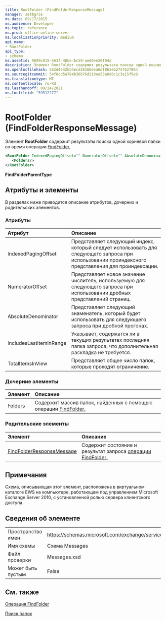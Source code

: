 ```yaml
---
title: RootFolder (FindFolderResponseMessage)
manager: sethgros
ms.date: 09/17/2015
ms.audience: Developer
ms.topic: reference
ms.prod: office-online-server
ms.localizationpriority: medium
api_name:
- RootFolder
api_type:
- schema
ms.assetid: 5089c815-663f-46be-bc59-aed9ee20f94a
description: Элемент RootFolder содержит результаты поиска одной корневой папки во время операции FindFolder.
ms.openlocfilehash: 582d4642bb4ecd2816beba6df863eb274762f804
ms.sourcegitcommit: 54f6cd5a704b36b76d110ee53a6d6c1c3e15f5a9
ms.translationtype: MT
ms.contentlocale: ru-RU
ms.lasthandoff: 09/24/2021
ms.locfileid: "59512277"
---
```

# <a name="rootfolder-findfolderresponsemessage"></a>RootFolder (FindFolderResponseMessage)

Элемент **RootFolder** содержит результаты поиска одной корневой папки во время операции [FindFolder.](findfolder-operation.md)
  
```xml
<RootFolder IndexedPagingOffset="" NumeratorOffset="" AbsoluteDenominator="" IncludesLastItemInRange="" TotalItemsInView="">
   <Folders/>
</RootFolder>
```

 **FindFolderParentType**
## <a name="attributes-and-elements"></a>Атрибуты и элементы

В разделах ниже приводится описание атрибутов, дочерних и родительских элементов.
  
### <a name="attributes"></a>Атрибуты

|**Атрибут**|**Описание**|
|:-----|:-----|
|IndexedPagingOffset  <br/> |Представляет следующий индекс, который следует использовать для следующего запроса при использовании проиндексного представления для проиндексации.  <br/> |
|NumeratorOffset  <br/> |Представляет новое значение числитель, используемую для следующего запроса при использовании дробных представлений страниц.  <br/> |
|AbsoluteDenominator  <br/> |Представляет следующий знаменатель, который будет использовать для следующего запроса при дробной прогонах.  <br/> |
|IncludesLastItemInRange  <br/> |Указывает, содержатся ли в текущих результатах последняя папка запроса, что дополнительная раскладка не требуется.  <br/> |
|TotalItemsInView  <br/> |Представляет общее число папок, которые проходят ограничение.  <br/> |
   
### <a name="child-elements"></a>Дочерние элементы

|**Элемент**|**Описание**|
|:-----|:-----|
|[Folders](folders-ex15websvcsotherref.md) <br/> |Содержит массив папок, найденных с помощью операции [FindFolder.](findfolder-operation.md)  <br/> |
   
### <a name="parent-elements"></a>Родительские элементы

|**Элемент**|**Описание**|
|:-----|:-----|
|[FindFolderResponseMessage](findfolderresponsemessage.md) <br/> |Содержит состояние и результат запроса [операции FindFolder.](findfolder-operation.md)  <br/> |
   
## <a name="remarks"></a>Примечания

Схема, описывающая этот элемент, расположена в виртуальном каталоге EWS на компьютере, работающем под управлением Microsoft Exchange Server 2010, с установленной ролью сервера клиентского доступа.
  
## <a name="element-information"></a>Сведения об элементе

|||
|:-----|:-----|
|Пространство имен  <br/> |https://schemas.microsoft.com/exchange/services/2006/messages  <br/> |
|Имя схемы  <br/> |Схема Messages  <br/> |
|Файл проверки  <br/> |Messages.xsd  <br/> |
|Может быть пустым  <br/> |False  <br/> |
   
## <a name="see-also"></a>См. также



[Операция FindFolder](findfolder-operation.md)


[Поиск папок](https://msdn.microsoft.com/library/9124d868-017a-43f0-b915-5c0082cacec9%28Office.15%29.aspx)

